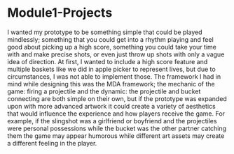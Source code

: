 # Module1-Projects
I wanted my prototype to be something simple that could be played mindlessly; something that you could get into a rhythm playing and feel good about picking up a high score, 
something you could take your time with and make precise shots, or even just throw up shots with only a vague idea of direction. At first, I wanted to include a high score feature 
and multiple baskets like we did in apple picker to represent lives, but due to circumstances, I was not able to implement those. The framework I had in mind while designing this 
was the MDA framework; the mechanic of the game: firing a projectile and the dynamic: the projectile and bucket connecting are both simple on their own, but if the prototype was 
expanded upon with more advanced artwork it could create a variety of aesthetics that would influence the experience and how players receive the game. For example, if the 
slingshot was a girlfriend or boyfriend and the projectiles were personal possessions while the bucket was the other partner catching them the game may appear humorous while 
different art assets may create a different feeling in the player.                 
